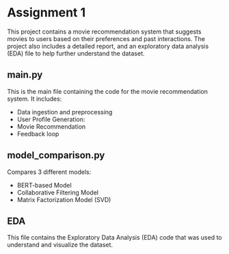 # Assignment 1

This project contains a movie recommendation system that suggests movies to users based on their preferences and past interactions. The project also includes a detailed report, and an exploratory data analysis (EDA) file to help further understand the dataset.

## main.py

This is the main file containing the code for the movie recommendation system. It includes:

- Data ingestion and preprocessing
- User Profile Generation:
- Movie Recommendation
- Feedback loop

## model_comparison.py

Compares 3 different models:
- BERT-based Model
- Collaborative Filtering Model
- Matrix Factorization Model (SVD)


##  EDA

This file contains the Exploratory Data Analysis (EDA) code that was used to understand and visualize the dataset.
